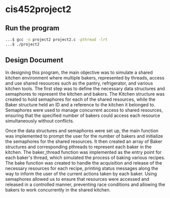 # cis452project2

## Run the program

```bash
...$ gcc -o project2 project2.c -pthread -lrt
...$ ./project2
```

## Design Document
In designing this program, the main objective was to simulate a shared kitchen environment where multiple bakers, represented by threads, access and use shared resources such as the pantry, refrigerator, and various kitchen tools. The first step was to define the necessary data structures and semaphores to represent the kitchen and bakers. The Kitchen structure was created to hold semaphores for each of the shared resources, while the Baker structure held an ID and a reference to the kitchen it belonged to. Semaphores were used to manage concurrent access to shared resources, ensuring that the specified number of bakers could access each resource simultaneously without conflicts.

Once the data structures and semaphores were set up, the main function was implemented to prompt the user for the number of bakers and initialize the semaphores for the shared resources. It then created an array of Baker structures and corresponding pthreads to represent each baker in the kitchen. The baker_thread function was implemented as the entry point for each baker's thread, which simulated the process of baking various recipes. The bake function was created to handle the acquisition and release of the necessary resources for each recipe, printing status messages along the way to inform the user of the current actions taken by each baker. Using semaphores allowed us to ensure that resources were accessed and released in a controlled manner, preventing race conditions and allowing the bakers to work concurrently in the shared kitchen.
